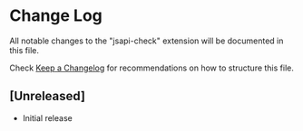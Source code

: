 # Change Log

All notable changes to the "jsapi-check" extension will be documented in this file.

Check [Keep a Changelog](http://keepachangelog.com/) for recommendations on how to structure this file.

## [Unreleased]

- Initial release